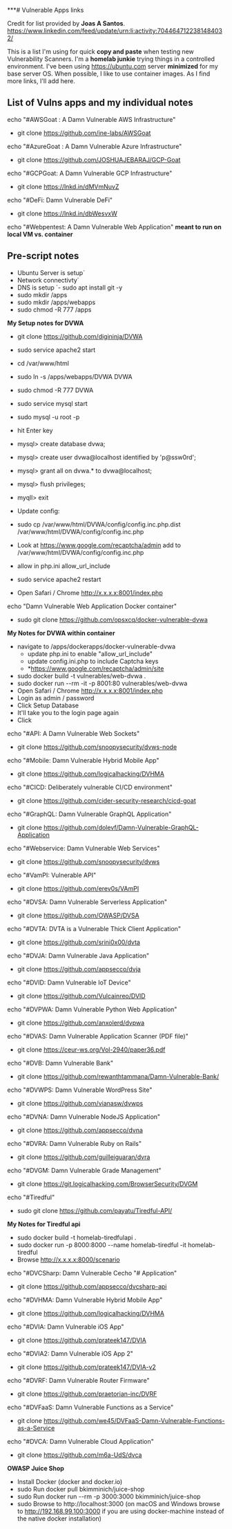 ***# Vulnerable Apps links 

Credit for list provided by **Joas A Santos**.  
https://www.linkedin.com/feed/update/urn:li:activity:7044647122381484032/ 

This is a list I'm using for quick **copy and paste** when testing new Vulnerability Scanners.  I'm a **homelab junkie** trying things in a controlled environment.  I've been using https://ubuntu.com server **minimized** for my base server OS.  When possible, I like to use container images. As I find more links, I'll add here.

## List of Vulns apps and my individual notes
 
echo "#AWSGoat : A Damn Vulnerable AWS Infrastructure" 
- git clone https://github.com/ine-labs/AWSGoat 

echo "#AzureGoat : A Damn Vulnerable Azure Infrastructure" 
- git clone https://github.com/JOSHUAJEBARAJ/GCP-Goat 

echo "#GCPGoat: A Damn Vulnerable GCP Infrastructure" 
- git clone https://lnkd.in/dMVmNuvZ  

echo "#DeFi: Damn Vulnerable DeFi" 
- git clone https://lnkd.in/dbWesvxW  

echo "#Webpentest: A Damn Vulnerable Web Application" 
**meant to run on local VM vs. container**
## Pre-script notes 
- Ubuntu Server is setup`
- Network connectivty`
- DNS is setup
`- sudo apt install git -y 
 - sudo mkdir /apps
 - sudo mkdir /apps/webapps
 - sudo chmod -R 777 /apps

**My Setup notes for DVWA**
- git clone https://github.com/digininja/DVWA
- sudo service apache2 start 
- cd /var/www/html 
- sudo ln -s /apps/webapps/DVWA DVWA
- sudo chmod -R 777 DVWA 
- sudo service mysql start
- sudo mysql -u root -p
- hit Enter key
- mysql> create database dvwa;
- mysql> create user dvwa@localhost identified by 'p@ssw0rd';
- mysql> grant all on dvwa.* to dvwa@localhost;
- mysql> flush privileges;
- myqll> exit

- Update config:
- sudo cp /var/www/html/DVWA/config/config.inc.php.dist /var/www/html/DVWA/config/config.inc.php
- Look at https://www.google.com/recaptcha/admin add to /var/www/html/DVWA/config/config.inc.php
- allow in php.ini allow_url_include
- sudo service apache2 restart
- Open Safari / Chrome http://x.x.x.x:8001/index.php

echo "Damn Vulnerable Web Application Docker container" 
- sudo git clone https://github.com/opsxcq/docker-vulnerable-dvwa 

**My Notes for DVWA within container**
- navigate to /apps/dockerapps/docker-vulnerable-dvwa 
  - update php.ini to enable "allow_url_include"
  - update config.ini.php to include Captcha keys 
  -   *https://www.google.com/recaptcha/admin/site
- sudo docker build -t vulnerables/web-dvwa . 
- sudo docker run --rm -it -p 8001:80 vulnerables/web-dvwa 
- Open Safari / Chrome http://x.x.x.x:8001/index.php
- Login as admin / password
- Click Setup Database
- It'll take you to the login page again
- Click 

echo "#API: A Damn Vulnerable Web Sockets" 
- git clone https://github.com/snoopysecurity/dvws-node 

echo "#Mobile: Damn Vulnerable Hybrid Mobile App" 
- git clone https://github.com/logicalhacking/DVHMA 

echo "#CICD: Deliberately vulnerable CI/CD environment" 
- git clone https://github.com/cider-security-research/cicd-goat 

echo "#GraphQL: Damn Vulnerable GraphQL Application" 
- git clone https://github.com/dolevf/Damn-Vulnerable-GraphQL-Application 

echo "#Webservice: Damn Vulnerable Web Services" 
- git clone https://github.com/snoopysecurity/dvws 

echo "#VamPI: Vulnerable API" 
- git clone https://github.com/erev0s/VAmPI 

echo "#DVSA: Damn Vulnerable Serverless Application" 
- git clone https://github.com/OWASP/DVSA 

echo "#DVTA: DVTA is a Vulnerable Thick Client Application" 
- git clone https://github.com/srini0x00/dvta 

echo "#DVJA: Damn Vulnerable Java Application" 
- git clone https://github.com/appsecco/dvja 

echo "#DVID: Damn Vulnerable IoT Device" 
- git clone https://github.com/Vulcainreo/DVID 

echo "#DVPWA: Damn Vulnerable Python Web Application" 
- git clone https://github.com/anxolerd/dvpwa 

echo "#DVAS: Damn Vulnerable Application Scanner (PDF file)" 
- git clone https://ceur-ws.org/Vol-2940/paper36.pdf 

echo "#DVB: Damn Vulnerable Bank" 
- git clone https://github.com/rewanthtammana/Damn-Vulnerable-Bank/ 

echo "#DVWPS: Damn Vulnerable WordPress Site" 
- git clone https://github.com/vianasw/dvwps 

echo "#DVNA: Damn Vulnerable NodeJS Application" 
- git clone https://github.com/appsecco/dvna 

echo "#DVRA: Damn Vulnerable Ruby on Rails" 
- git clone https://github.com/guilleiguaran/dvra 

echo "#DVGM: Damn Vulnerable Grade Management" 
- git clone https://git.logicalhacking.com/BrowserSecurity/DVGM 

echo "#Tiredful" 
- sudo git clone https://github.com/payatu/Tiredful-API/ 

**My Notes for Tiredful api**
- sudo docker build -t homelab-tiredfulapi . 
- sudo docker run -p 8000:8000 --name homelab-tiredful -it homelab-tiredful
- Browse http://x.x.x.x:8000/scenario

echo "#DVCSharp: Damn Vulnerable Cecho "# Application" 
- git clone https://github.com/appsecco/dvcsharp-api 

echo "#DVHMA: Damn Vulnerable Hybrid Mobile App" 
- git clone https://github.com/logicalhacking/DVHMA 

echo "#DVIA: Damn Vulnerable iOS App" 
- git clone https://github.com/prateek147/DVIA 

echo "#DVIA2: Damn Vulnerable iOS App 2" 
- git clone https://github.com/prateek147/DVIA-v2 

echo "#DVRF: Damn Vulnerable Router Firmware" 
- git clone https://github.com/praetorian-inc/DVRF 

echo "#DVFaaS: Damn Vulnerable Functions as a Service" 
- git clone https://github.com/we45/DVFaaS-Damn-Vulnerable-Functions-as-a-Service 

echo "#DVCA: Damn Vulnerable Cloud Application" 
- git clone https://github.com/m6a-UdS/dvca 

**OWASP Juice Shop**
- Install Docker (docker and docker.io)
- sudo Run docker pull bkimminich/juice-shop
- sudo Run docker run --rm -p 3000:3000 bkimminich/juice-shop
- sudo Browse to http://localhost:3000 (on macOS and Windows browse to http://192.168.99.100:3000 if you are using docker-machine instead of the native docker installation)
